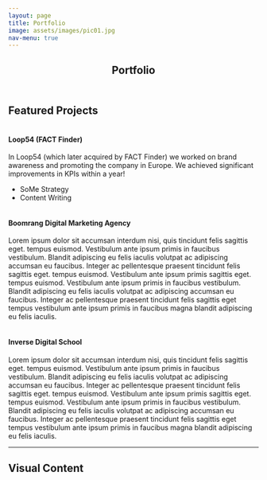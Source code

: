 ```yaml
---
layout: page
title: Portfolio
image: assets/images/pic01.jpg
nav-menu: true
---
```


<!-- Main -->
<div id="main" class="alt">

<!-- One -->
<section id="one">
	<div class="inner">
		<header class="major">
			<h1>Portfolio</h1>
		</header>
		<h2 id="content">Featured Projects</h2>
		<div class="inner">
			<div>
			<p><span class="3u image left"><img src="{% link assets/images/loop54.jpg %}" alt="" /></span>
			<h4>Loop54 (FACT Finder)</h4>
			In Loop54 (which later acquired by FACT Finder) we worked on brand awareness and promoting the company in Europe. We achieved significant improvements in KPIs within a year! </p>
			<ul id="customUL">
				<li id="customLI">SoMe Strategy</li>
				<li id="customLI">Content Writing</li>
			</ul>
			</div>
		</div>
		<div class="row">
		</div>
		<div class="inner">
			<p><span class="3u image right"><img src="{% link assets/images/Sunich02.jpg %}" alt="" /></span>
			<h4>Boomrang Digital Marketing Agency</h4>
			Lorem ipsum dolor sit accumsan interdum nisi, quis tincidunt felis sagittis eget. tempus euismod. Vestibulum ante ipsum primis in faucibus vestibulum. Blandit adipiscing eu felis iaculis volutpat ac adipiscing accumsan eu faucibus. Integer ac pellentesque praesent tincidunt felis sagittis eget. tempus euismod. Vestibulum ante ipsum primis sagittis eget. tempus euismod. Vestibulum ante ipsum primis in faucibus vestibulum. Blandit adipiscing eu felis iaculis volutpat ac adipiscing accumsan eu faucibus. Integer ac pellentesque praesent tincidunt felis sagittis eget tempus vestibulum ante ipsum primis in faucibus magna blandit adipiscing eu felis iaculis.</p>
		</div>
		<div class="row">
		</div>
		<div class="inner">
			<p><span class="3u image left"><img src="{% link assets/images/Inverse02.jpg %}" alt="" /></span>
			<h4>Inverse Digital School</h4>
			Lorem ipsum dolor sit accumsan interdum nisi, quis tincidunt felis sagittis eget. tempus euismod. Vestibulum ante ipsum primis in faucibus vestibulum. Blandit adipiscing eu felis iaculis volutpat ac adipiscing accumsan eu faucibus. Integer ac pellentesque praesent tincidunt felis sagittis eget. tempus euismod. Vestibulum ante ipsum primis sagittis eget. tempus euismod. Vestibulum ante ipsum primis in faucibus vestibulum. Blandit adipiscing eu felis iaculis volutpat ac adipiscing accumsan eu faucibus. Integer ac pellentesque praesent tincidunt felis sagittis eget tempus vestibulum ante ipsum primis in faucibus magna blandit adipiscing eu felis iaculis.</p>
		</div>
		<hr class="major" />
		<h2 id="content">Visual Content</h2>
	</div>
</section>
</div>
